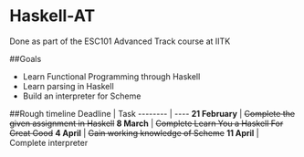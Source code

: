 # Haskell-AT
Done as part of the ESC101 Advanced Track course at IITK

##Goals
* Learn Functional Programming through Haskell
* Learn parsing in Haskell
* Build an interpreter for Scheme

##Rough timeline
Deadline | Task
-------- | ----
**21 February** | ~~Complete the given assignment in Haskell~~
**8 March** | ~~Complete Learn You a Haskell For Great Good~~
**4 April** | ~~Gain working knowledge of Scheme~~
**11 April** | Complete interpreter
